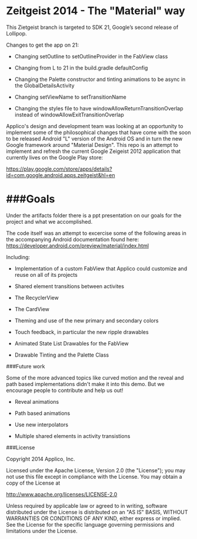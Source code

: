 Zeitgeist 2014 - The "Material" way
=======================
This Zietgeist branch is targeted to SDK 21, Google’s second release of Lollipop.

Changes to get the app on 21:

* Changing setOutline to setOutlineProvider in the FabView class

* Changing from L to 21 in the build.gradle defaultConfig

* Changing the Palette constructor and tinting animations to be async in the GlobalDetailsActivity

* Changing setViewName to setTransitionName

* Changing the styles file to have windowAllowReturnTransitionOverlap instead of windowAllowExitTransitionOverlap

Applico's design and development team was looking at an opportunity to implement some of the philosophical changes that have come with the soon to be released Android "L" version of the Android OS and in turn
the new Google framework around "Material Design". This repo is an attempt to implement and refresh the current Google Zeigeist 2012 application that currently lives on the Google Play store:

https://play.google.com/store/apps/details?id=com.google.android.apps.zeitgeist&hl=en


###Goals
==============================
Under the artifacts folder there is a ppt presentation on our goals for the project and what we accomplished.

The code itself was an attempt to excercise some of the following areas in the
accompanying Android documentation found here:
https://developer.android.com/preview/material/index.html

Including:

* Implementation of a custom FabView that Applico could customize and reuse on all of its projects

* Shared element transitions between activites

* The RecyclerView

* The CardView

* Theming and use of the new primary and secondary colors

* Touch feedback, in particular the new ripple drawables

* Animated State List Drawables for the FabView

* Drawable Tinting and the Palette Class

###Future work

Some of the more advanced topics like curved motion and the reveal and path based implementations didn't make it into this demo.  But we encourage people to contribute and help us out!

* Reveal animations

* Path based animations

* Use new interpolators

* Multiple shared elements in activity transistions

###License

Copyright 2014 Applico, Inc.

Licensed under the Apache License, Version 2.0 (the "License");
you may not use this file except in compliance with the License.
You may obtain a copy of the License at

   http://www.apache.org/licenses/LICENSE-2.0

Unless required by applicable law or agreed to in writing, software
distributed under the License is distributed on an "AS IS" BASIS,
WITHOUT WARRANTIES OR CONDITIONS OF ANY KIND, either express or implied.
See the License for the specific language governing permissions and
limitations under the License.





